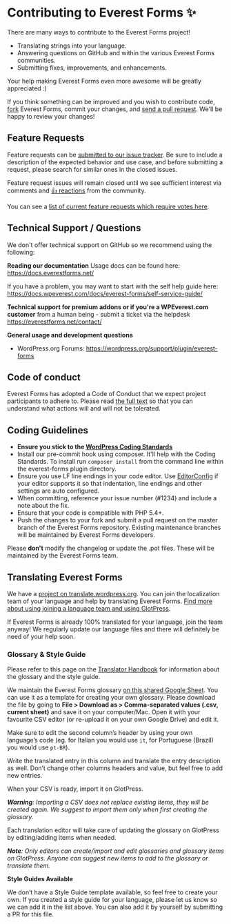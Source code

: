 # Contributing to Everest Forms ✨

There are many ways to contribute to the Everest Forms project!

- Translating strings into your language.
- Answering questions on GitHub and within the various Everest Forms communities.
- Submitting fixes, improvements, and enhancements.

Your help making Everest Forms even more awesome will be greatly appreciated :)

If you think something can be improved and you wish to contribute code,
[fork](https://help.github.com/articles/fork-a-repo/) Everest Forms, commit your changes,
and [send a pull request](https://help.github.com/articles/using-pull-requests/). We'll be happy to review your changes!

## Feature Requests

Feature requests can be [submitted to our issue tracker](https://github.com/wpeverest/everest-forms/issues/new?template=Feature_request.md). Be sure to include a description of the expected behavior and use case, and before submitting a request, please search for similar ones in the closed issues.

Feature request issues will remain closed until we see sufficient interest via comments and [👍 reactions](https://help.github.com/articles/about-discussions-in-issues-and-pull-requests/) from the community.

You can see a [list of current feature requests which require votes here](https://github.com/wpeverest/everest-forms/issues?q=label%3A%22votes+needed%22+label%3Aenhancement+sort%3Areactions-%2B1-desc+is%3Aclosed).

## Technical Support / Questions

We don't offer technical support on GitHub so we recommend using the following:

**Reading our documentation**
Usage docs can be found here: https://docs.everestforms.net/

If you have a problem, you may want to start with the self help guide here: https://docs.wpeverest.com/docs/everest-forms/self-service-guide/

**Technical support for premium addons or if you're a WPEverest.com customer**
 from a human being - submit a ticket via the helpdesk
https://everestforms.net/contact/

**General usage and development questions**
- WordPress.org Forums: https://wordpress.org/support/plugin/everest-forms

## Code of conduct

Everest Forms has adopted a Code of Conduct that we expect project participants to adhere to. Please read [the full text](.github/CODE_OF_CONDUCT.md) so that you can understand what actions will and will not be tolerated.

## Coding Guidelines

- **Ensure you stick to the [WordPress Coding Standards](https://make.wordpress.org/core/handbook/best-practices/coding-standards/php/)**
- Install our pre-commit hook using composer. It'll help with the Coding Standards. To install run `composer install` from the command line within the everest-forms plugin directory.
- Ensure you use LF line endings in your code editor. Use [EditorConfig](http://editorconfig.org/) if your editor supports it so that indentation, line endings and other settings are auto configured.
- When committing, reference your issue number (#1234) and include a note about the fix.
- Ensure that your code is compatible with PHP 5.4+.
- Push the changes to your fork and submit a pull request on the master branch of the Everest Forms repository. Existing maintenance branches will be maintained by Everest Forms developers.

Please **don't** modify the changelog or update the .pot files. These will be maintained by the Everest Forms team.

## Translating Everest Forms

We have a [project on translate.wordpress.org](https://translate.wordpress.org/projects/wp-plugins/everest-forms). You can join the localization team of your language and help by translating Everest Forms. [Find more about using joining a language team and using GlotPress](https://make.wordpress.org/polyglots/handbook/tools/glotpress-translate-wordpress-org/).

If Everest Forms is already 100% translated for your language, join the team anyway! We regularly update our language files and there will definitely be need of your help soon.

### Glossary & Style Guide

Please refer to this page on the [Translator Handbook](https://make.wordpress.org/polyglots/handbook/translating/glossary-style-guide/) for information about the glossary and the style guide.

We maintain the Everest Forms glossary [on this shared Google Sheet](https://docs.google.com/spreadsheets/d/1LlTmZLSuAyrJD_rHCsPY0ofCB1h1OT45SXFNU_a8ki8/edit?usp=sharing). You can use it as a template for creating your own glossary.
Please download the file by going to **File > Download as > Comma-separated values (.csv, current sheet)** and save it on your computer/Mac. Open it with your favourite CSV editor (or re-upload it on your own Google Drive) and edit it.

Make sure to edit the second column’s header by using your own language’s code (eg. for Italian you would use `it`, for Portuguese (Brazil) you would use `pt-BR`).

Write the translated entry in this column and translate the entry description as well.
Don’t change other columns headers and value, but feel free to add new entries.

When your CSV is ready, import it on GlotPress.

_**Warning**: Importing a CSV does not replace existing items, they will be created again. We suggest to import them only when first creating the glossary._

Each translation editor will take care of updating the glossary on GlotPress by editing/adding items when needed.

_**Note**: Only editors can create/import and edit glossaries and glossary items on GlotPress. Anyone can suggest new items to add to the glossary or translate them._

**Style Guides Available**

We don’t have a Style Guide template available, so feel free to create your own. If you created a style guide for your language, please let us know so we can add it in the list above. You can also add it by yourself by submitting a PR for this file.
